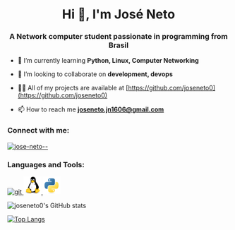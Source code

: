 <h1 align="center">Hi 👋, I'm José Neto</h1>
<h3 align="center">A Network computer student passionate in programming from Brasil</h3>

- 🌱 I’m currently learning **Python, Linux, Computer Networking**

- 👯 I’m looking to collaborate on **development, devops**

- 👨‍💻 All of my projects are available at [https://github.com/joseneto0](https://github.com/joseneto0)

- 📫 How to reach me **joseneto.jn1606@gmail.com**

<h3 align="left">Connect with me:</h3>
<p align="left">
<a href="https://linkedin.com/in/jose-neto--" target="blank"><img align="center" src="https://raw.githubusercontent.com/rahuldkjain/github-profile-readme-generator/master/src/images/icons/Social/linked-in-alt.svg" alt="jose-neto--" height="30" width="40" /></a>
</p>

<h3 align="left">Languages and Tools:</h3>
<p align="left"> <a href="https://git-scm.com/" target="_blank" rel="noreferrer"> <img src="https://www.vectorlogo.zone/logos/git-scm/git-scm-icon.svg" alt="git" width="40" height="40"/> </a> <a href="https://www.linux.org/" target="_blank" rel="noreferrer"> <img src="https://raw.githubusercontent.com/devicons/devicon/master/icons/linux/linux-original.svg" alt="linux" width="40" height="40"/> </a> <a href="https://www.python.org" target="_blank" rel="noreferrer"> <img src="https://raw.githubusercontent.com/devicons/devicon/master/icons/python/python-original.svg" alt="python" width="40" height="40"/> </a> </p>

![joseneto0's GitHub stats](https://github-readme-stats.vercel.app/api?username=joseneto0&show_icons=true&theme=radical) 

[![Top Langs](https://github-readme-stats.vercel.app/api/top-langs/?username=joseneto0&layout=compact)](https://github.com/joseneto0/github-readme-stats)
